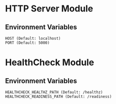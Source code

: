# HTTP Server Module

## Environment Variables
```
HOST (Default: localhost)
PORT (Default: 5000)
```


# HealthCheck Module
## Environment Variables

```
HEALTHCHECK_HEALTHZ_PATH (Default: /healthz)
HEALTHCHECK_READINESS_PATH (Default: /readiness)
```
